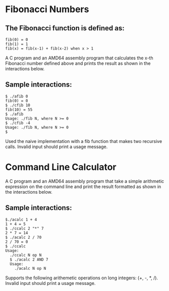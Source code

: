 # Fibonacci Numbers

## The Fibonacci function is defined as:
```
fib(0) = 0
fib(1) = 1
fib(x) = fib(x-1) + fib(x-2) when x > 1
```
A C program and an AMD64 assembly program that calculates the x-th Fibonacci number defined above and prints the result as shown in the interactions below. 

## Sample interactions:
```
$ ./afib 0
fib(0) = 0
$ ./cfib 10
fib(10) = 55
$ ./afib
Usage: ./fib N, where N >= 0
$ ./cfib -4
Usage: ./fib N, where N >= 0
$
```
Used the naive implementation with a fib function that makes two recursive calls. Invalid input should print a usage message.

# Command Line Calculator
A C program and an AMD64 assembly program that take a simple arithmetic expression on the command line and print the result formatted as shown in the interactions below. 

## Sample interactions:
```
$./acalc 1 + 4
1 + 4 = 5
$ ./ccalc 2 "*" 7
2 * 7 = 14
$ ./acalc 2 / 70
2 / 70 = 0
$ ./ccalc
Usage:
  ./ccalc N op N
  $ ./acalc 2 AND 7
  Usage:
    ./acalc N op N
```
Supports the following arithemetic operations on long integers: (+, -, *, /). Invalid input should print a usage message.
